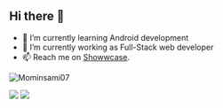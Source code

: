 ## Hi there 👋

<!--
**Mominsami07/Mominsami07** is a ✨ _special_ ✨ repository because its `README.md` (this file) appears on your GitHub profile.

Here are some ideas to get you started:

- 🔭 I’m currently working on ...
- 🌱 I’m currently learning Android development
- 👯 I’m looking to collaborate on ...
- 🤔 I’m looking for help with ...
- 💬 Ask me about ...
- 📫 How to reach me: ...
- 😄 Pronouns: ...
- ⚡ Fun fact: ...
-->

- 🌱 I’m currently learning Android development
- 🔭 I’m currently working as Full-Stack web developer
- 📫 Reach me on [Showwcase](https://momin07.showwcase.com/).
<p align="left"> <img src="https://komarev.com/ghpvc/?username=Mominsami07&label=Profile%20views&color=0e75b6&style=flat" alt="Mominsami07" /> </p>
<img src="https://github-readme-stats.vercel.app/api?username=mominsami07&theme=tokyonight&show_icons=true" />
<img src="https://github-readme-stats.vercel.app/api/top-langs/?username=Mominsami07&theme=tokyonight" />
